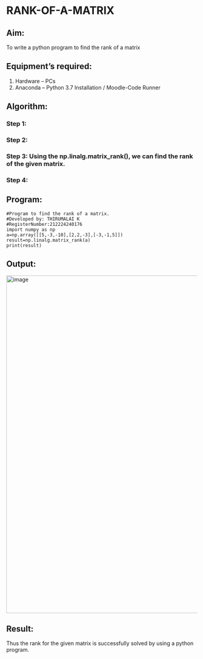 # RANK-OF-A-MATRIX
## Aim:
To write a python program to find the rank of a matrix
## Equipment’s required:
1. 	Hardware – PCs
2. 	Anaconda – Python 3.7 Installation / Moodle-Code Runner
## Algorithm:
### Step 1: 
### Step 2: 
### Step 3: Using the np.linalg.matrix_rank(), we can find the rank of the given matrix.
### Step 4: 
## Program:
```
#Program to find the rank of a matrix.
#Developed by: THIRUMALAI K
#RegisterNumber:212224240176
import numpy as np
a=np.array([[5,-3,-10],[2,2,-3],[-3,-1,5]])
result=np.linalg.matrix_rank(a)
print(result)
```
## Output:
<img width="1858" height="892" alt="image" src="https://github.com/user-attachments/assets/0fcf77b8-a34e-4fd9-bc50-59f4d042c92f" />

## Result:
Thus the rank for the given matrix is successfully solved by  using a python program.

